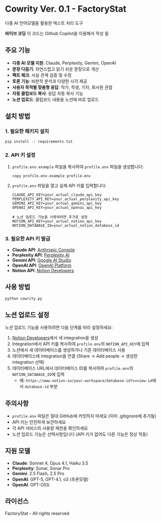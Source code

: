 # Cowrity Ver. 0.1 - FactoryStat

다중 AI 언어모델을 활용한 텍스트 처리 도구

**바이브 코딩** 이 코드는 Github Copilot을 이용해서 작성 됨


## 주요 기능

- **다중 AI 모델 지원**: Claude, Perplexity, Gemini, OpenAI
- **문장 다듬기**: 자연스럽고 읽기 쉬운 문장으로 개선
- **팩트 체크**: 사실 관계 검증 및 수정
- **토론 기능**: 비판적 분석과 다양한 시각 제공
- **사용자 목적별 맞춤형 응답**: 작가, 학생, 기자, 회사원 관점
- **자동 클립보드 복사**: 응답 자동 복사 기능
- **노션 업로드**: 클립보드 내용을 노션에 바로 업로드

## 설치 방법

### 1. 필요한 패키지 설치

```bash
pip install -r requirements.txt
```

### 2. API 키 설정

1. `profile.env.example` 파일을 복사하여 `profile.env` 파일을 생성합니다:
   ```bash
   copy profile.env.example profile.env
   ```

2. `profile.env` 파일을 열고 실제 API 키를 입력합니다:
   ```
   CLAUDE_API_KEY=your_actual_claude_api_key
   PERPLEXITY_API_KEY=your_actual_perplexity_api_key
   GEMINI_API_KEY=your_actual_gemini_api_key
   OPENAI_API_KEY=your_actual_openai_api_key
   
   # 노션 업로드 기능을 사용하려면 추가로 설정
   NOTION_API_KEY=your_actual_notion_api_key
   NOTION_DATABASE_ID=your_actual_notion_database_id
   ```

### 3. 필요한 API 키 발급

- **Claude API**: [Anthropic Console](https://console.anthropic.com)
- **Perplexity API**: [Perplexity AI](https://perplexity.ai)
- **Gemini API**: [Google AI Studio](https://aistudio.google.com/app/apikey)
- **OpenAI API**: [OpenAI Platform](https://platform.openai.com/api-keys)
- **Notion API**: [Notion Developers](https://developers.notion.com)

## 사용 방법

```bash
python cowrity.py
```

## 노션 업로드 설정

노션 업로드 기능을 사용하려면 다음 단계를 따라 설정하세요:

1. [Notion Developers](https://developers.notion.com)에서 새 integration을 생성
2. Integration에서 API 키를 복사하여 `profile.env`의 `NOTION_API_KEY`에 입력
3. 노션에서 새 데이터베이스를 생성하거나 기존 데이터베이스 사용
4. 데이터베이스에 integration을 연결 (Share → Add people → 생성한 integration 선택)
5. 데이터베이스 URL에서 데이터베이스 ID를 복사하여 `profile.env`의 `NOTION_DATABASE_ID`에 입력
   - 예: `https://www.notion.so/your-workspace/database-id?v=view-id`에서 `database-id` 부분

## 주의사항

- `profile.env` 파일은 절대 GitHub에 커밋하지 마세요 (이미 .gitignore에 추가됨)
- API 키는 안전하게 보관하세요
- 각 API 서비스의 사용량 제한을 확인하세요
- 노션 업로드 기능은 선택사항입니다 (API 키가 없어도 다른 기능은 정상 작동)

## 지원 모델

- **Claude**: Sonnet 4, Opus 4.1, Haiku 3.5
- **Perplexity**: Sonar, Sonar Pro
- **Gemini**: 2.5 Flash, 2.5 Pro
- **OpenAI**: GPT-5, GPT-4.1, o3 (추론모델)
- **OpenAI**: GPT-OSS

## 라이선스

FactoryStat - All rights reserved
